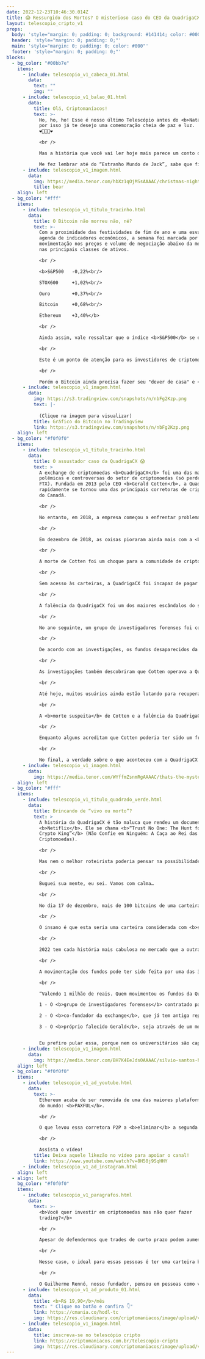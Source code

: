 ```yaml
---
date: 2022-12-23T10:46:30.014Z
title: 😱 Ressurgido dos Mortos? O misterioso caso do CEO da QuadrigaCX 💀
layout: telescopio_cripto_v1
props:
  body: 'style="margin: 0; padding: 0; background: #141414; color: #000"'
  header: 'style="margin: 0; padding: 0;"'
  main: 'style="margin: 0; padding: 0; color: #000"'
  footer: 'style="margin: 0; padding: 0;"'
blocks:
  - bg_color: "#00bb7e"
    items:
      - include: telescopio_v1_cabeca_01.html
        data:
          text: ""
          img: ""
      - include: telescopio_v1_balao_01.html
        data:
          title: Olá, Criptomaníacos!
          text: >-
            Ho, ho, ho! Esse é nosso último Telescópio antes do <b>Natal</b> e
            por isso já te desejo uma comemoração cheia de paz e luz.
            ❤️🧑‍🎄🎄❤️ 

            <br />

            Mas a história que você vai ler hoje mais parece um conto de <b>Halloween</b>! 

            Me fez lembrar até do “Estranho Mundo de Jack”, sabe que filme é?
      - include: telescopio_v1_imagem.html
        data:
          img: https://media.tenor.com/hbXz1qOjMSsAAAAC/christmas-nightmare.gif
          title: bear
    align: left
  - bg_color: "#fff"
    items:
      - include: telescopio_v1_titulo_tracinho.html
        data:
          title: O Bitcoin não morreu não, né?
          text: >-
            Com a proximidade das festividades de fim de ano e uma esvaziada
            agenda de indicadores econômicos, a semana foi marcada por <b>tímida
            movimentação nos preços e volume de negociação abaixo da média</b>
            nas principais classes de ativos.

            <br />

            <b>S&P500 	-0,22%<br/>

            STOX600 	+1,02%<br/>

            Ouro 		+0,37%<br/>

            Bitcoin 	+0,68%<br/>

            Ethereum 	+3,40%</b>

            <br />

            Ainda assim, vale ressaltar que o índice <b>S&P500</b> se encaminha para encerrar a terceira semana consecutiva em queda, reagindo negativamente após testar importante região de resistência e seguir negociando em <b>tendência de baixa</b>.

            <br />

            Este é um ponto de atenção para os investidores de criptomoedas, uma vez que a <b>correlação</b> entre o Bitcoin e o índice S&P500 se mostrou <b>elevada</b> durante todo o ano de 2022, podendo seguir pressionando as cotações.

            <br />

            Porém o Bitcoin ainda precisa fazer seu "dever de casa" e <b>superar a importante região dos US$18.000</b>, que se estabeleceu como principal resistência aos preços, para retomar sua <b>tendência de alta</b>.
      - include: telescopio_v1_imagem.html
        data:
          img: https://s3.tradingview.com/snapshots/n/nbFg2Kzp.png
          text: |-
            
            (Clique na imagem para visualizar)
          title: Gráfico do Bitcoin no Tradingview
          link: https://s3.tradingview.com/snapshots/n/nbFg2Kzp.png
    align: left
  - bg_color: "#f0f0f0"
    items:
      - include: telescopio_v1_titulo_tracinho.html
        data:
          title: O assustador caso da QuadrigaCX 😱
          text: >
            A exchange de criptomoedas <b>QuadrigaCX</b> foi uma das mais
            polêmicas e controversas do setor de criptomoedas (só perde para a
            FTX). Fundada em 2013 pelo CEO <b>Gerald Cotten</b>, a QuadrigaCX
            rapidamente se tornou uma das principais corretoras de criptomoedas
            do Canadá. 

            <br />

            No entanto, em 2018, a empresa começou a enfrentar problemas financeiros e operacionais, incluindo atrasos na retirada de fundos pelos usuários e falhas com o sistema de pagamentos.

            <br />

            Em dezembro de 2018, as coisas pioraram ainda mais com a <b>morte súbita</b> de Cotten, que faleceu enquanto viajava na Índia devido a complicações de uma repentina doença inflamatória do intestino. 

            <br />

            A morte de Cotten foi um choque para a comunidade de criptomoedas e deixou a QuadrigaCX em uma situação difícil, já que Cotten era o <b>único a ter acesso às chaves privadas</b> que permitiam o acesso às carteiras de criptomoedas da empresa.

            <br />

            Sem acesso às carteiras, a QuadrigaCX foi incapaz de pagar as retiradas de fundos solicitadas pelos usuários e <b>declarou falência</b> em janeiro de 2019. 

            <br />

            A falência da QuadrigaCX foi um dos maiores escândalos do setor de criptomoedas da época e gerou muitas especulações sobre o que teria acontecido com os ativos da empresa. 

            <br />

            No ano seguinte, um grupo de investigadores forenses foi contratado para tentar <b>rastrear os ativos</b> e determinar o que havia acontecido com os saldos dos usuários. 

            <br />

            De acordo com as investigações, os fundos desaparecidos da QuadrigaCX não estavam realmente perdidos, mas tinham sido utilizados pelo CEO Gerald Cotten para <b>financiar sua vida luxuosa e investir em outros negócios</b>. 

            <br />

            As investigações também descobriram que Cotten operava a QuadrigaCX como um <b>esquema Ponzi</b>, o que significa que ele usava o dinheiro dos novos usuários para pagar os saques dos usuários antigos, mas sem realmente ter os ativos suficientes para fazer isso.

            <br />

            Até hoje, muitos usuários ainda estão lutando para recuperar seus fundos e há muitas questões sem resposta sobre o que aconteceu com os ativos da QuadrigaCX e como Cotten conseguiu operar o esquema por tanto tempo sem ser descoberto.

            <br />

            A <b>morte suspeita</b> de Cotten e a falência da QuadrigaCX continuam sendo temas de muita especulação e debate na comunidade de criptomoedas. 

            <br />

            Enquanto alguns acreditam que Cotten poderia ter sido um fraudador que roubou os fundos dos usuários e está vivinho por aí, outros argumentam que ele poderia ter sido vítima de um crime. 🤔🤔🤔

            <br />

            No final, a verdade sobre o que aconteceu com a QuadrigaCX e os ativos da empresa ainda é um <b>mistério</b> e provavelmente continuará sendo por um tempo.
      - include: telescopio_v1_imagem.html
        data:
          img: https://media.tenor.com/WYffmZsnmRgAAAAC/thats-the-mystery-velma-scooby-doo.gif
    align: left
  - bg_color: "#fff"
    items:
      - include: telescopio_v1_titulo_quadrado_verde.html
        data:
          title: Brincando de “vivo ou morto”?
          text: >
            A história da QuadrigaCX é tão maluca que rendeu um documentário na
            <b>Netiflix</b>. Ele se chama <b>“Trust No One: The Hunt for the
            Crypto King”</b> (Não Confie em Ninguém: A Caça ao Rei das
            Criptomoedas). 

            <br />

            Mas nem o melhor roteirista poderia pensar na possibilidade do fundador morto da exchange voltar à vida e roubar de novo o Bitcoin que ele já tinha roubado dos clientes uma vez. 🦇

            <br />

            Buguei sua mente, eu sei. Vamos com calma…

            <br />

            No dia 17 de dezembro, mais de 100 bitcoins de uma carteira rastreada como possuidora de fundos da QuadrigaCX foram <b>movimentados</b>. 69 BTC foram para uma carteira não-custodial com foco em privacidade e o restante para carteiras aleatórias.

            <br />

            O insano é que esta seria uma carteira considerada com <b>saldo perdido</b>, já que o falecido CEO da corretora,  Gerald Cotten, teria levado as informações das chaves privadas para o túmulo.

            <br />

            2022 tem cada história mais cabulosa no mercado que a outra não é? 

            <br />

            A movimentação dos fundos pode ter sido feita por uma das 3 alternativas a seguir. Para dar um clima especial, vamos então terminar o telescópio falando sobre elas, mas ao melhor estilo Silvio Santos:

            <br />

            “Valendo 1 milhão de reais. Quem movimentou os fundos da Quadriga no dia 17 de dezembro?<br/>

            1 - O <b>grupo de investigadores forenses</b> contratado para tentar rastrear os ativos da empresa.<br/>

            2 - O <b>co-fundador da exchange</b>, que já tem antiga reputação de ser bem malandrinho.<br/>

            3 - O <b>próprio falecido Gerald</b>, seja através de um médium ou de uma ilha paradisíaca bem discreta."<br />


            Eu prefiro pular essa, porque nem os universitários são capazes de ajudar na solução do enigma!
      - include: telescopio_v1_imagem.html
        data:
          img: https://media.tenor.com/BH7K4EeJds0AAAAC/silvio-santos-host.gif
    align: left
  - bg_color: "#f0f0f0"
    items:
      - include: telescopio_v1_ad_youtube.html
        data:
          text: >-
            Ethereum acaba de ser removida de uma das maiores plataformas cripto
            do mundo: <b>PAXFUL</b>. 

            <br />

            O que levou essa corretora P2P a <b>eliminar</b> a segunda maior criptomoeda do mundo?

            <br />

            Assista o vídeo!
          title: Deixa aquele likezão no vídeo para apoiar o canal!
          link: https://www.youtube.com/watch?v=8H50j9SqHHY
      - include: telescopio_v1_ad_instagram.html
    align: left
  - align: left
    bg_color: "#f0f0f0"
    items:
      - include: telescopio_v1_paragrafos.html
        data:
          text: >-
            <b>Você quer investir em criptomoedas mas não quer fazer
            trading?</b>

            <br />

            Apesar de defendermos que trades de curto prazo podem aumentar sua rentabilidade, entendemos que nem todo mundo tem o tempo disponível pra operar.

            <br />

            Nesse caso, o ideal para essas pessoas é ter uma carteira bem fundamentada para o longo prazo, cujo objetivo seja acumular Bitcoins.

            <br />

            O Guilherme Rennó, nosso fundador, pensou em pessoas como você e decidiu criar a Carteira HODL, voltada para quem quer dar o primeiro passo no mercado cripto sem se preocupar em operar todo dia.
      - include: telescopio_v1_ad_produto_01.html
        data:
          title: <b>R$ 19,90</b>/mês
          text: " Clique no botão e confira 👇"
          link: https://cmania.co/hodl-tc
          img: https://res.cloudinary.com/criptomaniacos/image/upload/v1661372975/telescopio/produtos/logo_carteira_hodl_mhzjq6.png
      - include: telescopio_v1_imagem.html
        data:
          title: inscreva-se no telescópio cripto
          link: https://criptomaniacos.com.br/telescopio-cripto
          img: https://res.cloudinary.com/criptomaniacos/image/upload/v1662133224/telescopio/inscreva-se-telescopio.png
---
```

